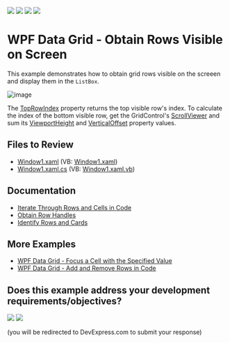 <!-- default badges list -->
![](https://img.shields.io/endpoint?url=https://codecentral.devexpress.com/api/v1/VersionRange/128647777/22.2.2%2B)
[![](https://img.shields.io/badge/Open_in_DevExpress_Support_Center-FF7200?style=flat-square&logo=DevExpress&logoColor=white)](https://supportcenter.devexpress.com/ticket/details/E3138)
[![](https://img.shields.io/badge/📖_How_to_use_DevExpress_Examples-e9f6fc?style=flat-square)](https://docs.devexpress.com/GeneralInformation/403183)
[![](https://img.shields.io/badge/💬_Leave_Feedback-feecdd?style=flat-square)](#does-this-example-address-your-development-requirementsobjectives)
<!-- default badges end -->

# WPF Data Grid - Obtain Rows Visible on Screen

This example demonstrates how to obtain grid rows visible on the screeen and display them in the `ListBox`.

![image](https://user-images.githubusercontent.com/65009440/225308974-ba0467ae-e98c-4028-924d-a0644f7d12e2.png)

The [TopRowIndex](https://docs.devexpress.com/WPF/DevExpress.Xpf.Grid.DataViewBase.TopRowIndex) property returns the top visible row's index. To calculate the index of the bottom visible row, get the GridControl's [ScrollViewer](https://learn.microsoft.com/en-us/dotnet/api/system.windows.controls.scrollviewer) and sum its [ViewportHeight](https://learn.microsoft.com/en-us/dotnet/api/system.windows.controls.scrollviewer.viewportheight) and [VerticalOffset](https://learn.microsoft.com/en-us/dotnet/api/system.windows.controls.scrollviewer.verticaloffset) property values.

## Files to Review

* [Window1.xaml](./CS/IScrollInfoSample/Window1.xaml) (VB: [Window1.xaml](./VB/IScrollInfoSample/Window1.xaml))
* [Window1.xaml.cs](./CS/IScrollInfoSample/Window1.xaml.cs) (VB: [Window1.xaml.vb](./VB/IScrollInfoSample/Window1.xaml.vb))

## Documentation

* [Iterate Through Rows and Cells in Code](https://docs.devexpress.com/WPF/6122/controls-and-libraries/data-grid/grid-view-data-layout/iterate-through-rows)
* [Obtain Row Handles](https://docs.devexpress.com/WPF/6322/controls-and-libraries/data-grid/grid-view-data-layout/rows-and-cards/obtain-row-handles)
* [Identify Rows and Cards](https://docs.devexpress.com/WPF/6097/controls-and-libraries/data-grid/grid-view-data-layout/rows-and-cards/identify-rows-and-cards)

## More Examples

* [WPF Data Grid - Focus a Cell with the Specified Value](https://github.com/DevExpress-Examples/how-to-focus-a-cell-with-the-specified-value-e1544)
* [WPF Data Grid - Add and Remove Rows in Code](https://github.com/DevExpress-Examples/how-to-add-and-remove-rows-in-code)
<!-- feedback -->
## Does this example address your development requirements/objectives?

[<img src="https://www.devexpress.com/support/examples/i/yes-button.svg"/>](https://www.devexpress.com/support/examples/survey.xml?utm_source=github&utm_campaign=wpf-data-grid-obtain-rows-visible-on-screen&~~~was_helpful=yes) [<img src="https://www.devexpress.com/support/examples/i/no-button.svg"/>](https://www.devexpress.com/support/examples/survey.xml?utm_source=github&utm_campaign=wpf-data-grid-obtain-rows-visible-on-screen&~~~was_helpful=no)

(you will be redirected to DevExpress.com to submit your response)
<!-- feedback end -->
